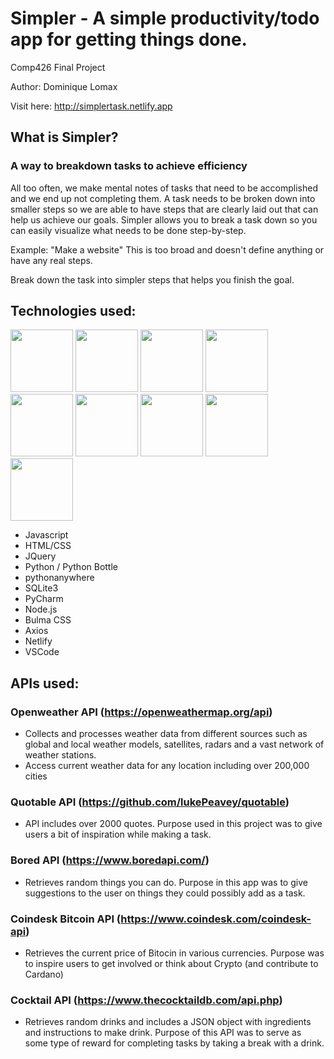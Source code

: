# Simpler - A simple productivity/todo app for getting things done.
Comp426 Final Project

Author: Dominique Lomax

Visit here: http://simplertask.netlify.app


## What is Simpler?
### A way to breakdown tasks to achieve efficiency

All too often, we make mental notes of tasks that need to be accomplished and we end up not completing them. A task needs to be broken down into smaller steps so we are able to have steps that are clearly laid out that can help us achieve our goals. Simpler allows you to break a task down so you can easily visualize what needs to be done step-by-step.

Example: "Make a website" This is too broad and doesn't define anything or have any real steps.

Break down the task into simpler steps that helps you finish the goal.

## Technologies used:
[<img src="https://i.postimg.cc/wT7GyPjn/javascript.png" width="100" height="100">](https://javascript.com)
[<img src="https://i.postimg.cc/rsPcGrWT/html.png" width="100" height="100">](https://developer.mozilla.org/en-US/docs/Web/HTML)
[<img src="https://i.postimg.cc/Hs8CDjXJ/css.png" width="100" height="100">](https://developer.mozilla.org/en-US/docs/Web/CSS)
[<img src="https://i.postimg.cc/FsN0wk2p/python.png" width="100" height="100">](https://python.org)
[<img src="https://i.postimg.cc/7Zf1NGGL/bottle.png" width="100" height="100">](http://bottlepy.org/docs/dev/?ref=stackshare)
[<img src="https://i.postimg.cc/x1Vhw597/nodejs.png" width="100" height="100">](https://nodejs.org)
[<img src="https://i.postimg.cc/mDF2dVLD/bulma-logo.png" width="100" height="100">](https://bulma.io/)
[<img src="https://i.postimg.cc/tC6W1tF9/netlify.png" width="100" height="100">](https://www.netlify.com/)
[<img src="https://i.postimg.cc/7YbTvvxs/vscode.png" width="100" height="100">](https://code.visualstudio.com/)

- Javascript
- HTML/CSS
- JQuery
- Python / Python Bottle
- pythonanywhere
- SQLite3
- PyCharm
- Node.js
- Bulma CSS
- Axios
- Netlify
- VSCode


## APIs used:
### Openweather API (https://openweathermap.org/api)
- Collects and processes weather data from different sources such as global and local weather models, satellites, radars and a vast network of weather stations.
- Access current weather data for any location including over 200,000 cities

### Quotable API (https://github.com/lukePeavey/quotable)
- API includes over 2000 quotes. Purpose used in this project was to give users a bit of inspiration while making a task.

### Bored API (https://www.boredapi.com/)
- Retrieves random things you can do. Purpose in this app was to give suggestions to the user on things they could possibly add as a task.

### Coindesk Bitcoin API (https://www.coindesk.com/coindesk-api)
- Retrieves the current price of Bitocin in various currencies. Purpose was to inspire users to get involved or think about Crypto (and contribute to Cardano)

### Cocktail API (https://www.thecocktaildb.com/api.php)
- Retrieves random drinks and includes a JSON object with ingredients and instructions to make drink. Purpose of this API was to serve as some type of reward for completing tasks by taking a break with a drink.
